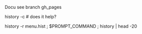 Docu see branch gh_pages

 history -c # does it help?
 
 history -r menu.hist ; $PROMPT_COMMAND ; history | head -20 
